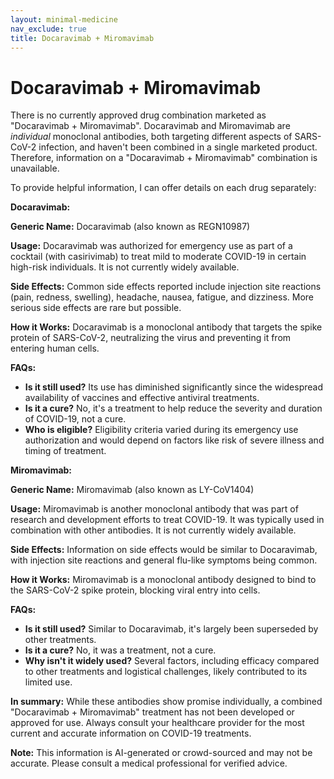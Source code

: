 ```yaml
---
layout: minimal-medicine
nav_exclude: true
title: Docaravimab + Miromavimab
---
```


# Docaravimab + Miromavimab

There is no currently approved drug combination marketed as "Docaravimab + Miromavimab".  Docaravimab and Miromavimab are *individual* monoclonal antibodies, both targeting different aspects of SARS-CoV-2 infection,  and haven't been combined in a single marketed product.  Therefore, information on a "Docaravimab + Miromavimab" combination is unavailable.

To provide helpful information, I can offer details on each drug separately:


**Docaravimab:**

**Generic Name:**  Docaravimab (also known as REGN10987)

**Usage:**  Docaravimab was authorized for emergency use as part of a cocktail (with casirivimab) to treat mild to moderate COVID-19 in certain high-risk individuals.  It is not currently widely available.

**Side Effects:**  Common side effects reported include injection site reactions (pain, redness, swelling), headache, nausea, fatigue, and dizziness.  More serious side effects are rare but possible.

**How it Works:**  Docaravimab is a monoclonal antibody that targets the spike protein of SARS-CoV-2, neutralizing the virus and preventing it from entering human cells.

**FAQs:**

* **Is it still used?**  Its use has diminished significantly since the widespread availability of vaccines and effective antiviral treatments.
* **Is it a cure?** No, it's a treatment to help reduce the severity and duration of COVID-19, not a cure.
* **Who is eligible?**  Eligibility criteria varied during its emergency use authorization and would depend on factors like risk of severe illness and timing of treatment.


**Miromavimab:**

**Generic Name:** Miromavimab (also known as LY-CoV1404)

**Usage:** Miromavimab is another monoclonal antibody that was part of research and development efforts to treat COVID-19. It was typically used in combination with other antibodies.  It is not currently widely available.

**Side Effects:**  Information on side effects would be similar to Docaravimab,  with injection site reactions and general flu-like symptoms being common.

**How it Works:**  Miromavimab is a monoclonal antibody designed to bind to the SARS-CoV-2 spike protein, blocking viral entry into cells.

**FAQs:**

* **Is it still used?**  Similar to Docaravimab, it's largely been superseded by other treatments.
* **Is it a cure?** No, it was a treatment, not a cure.
* **Why isn't it widely used?** Several factors, including efficacy compared to other treatments and logistical challenges, likely contributed to its limited use.


**In summary:**  While these antibodies show promise individually,  a combined "Docaravimab + Miromavimab" treatment has not been developed or approved for use.  Always consult your healthcare provider for the most current and accurate information on COVID-19 treatments.


**Note:** This information is AI-generated or crowd-sourced and may not be accurate. Please consult a medical professional for verified advice.
